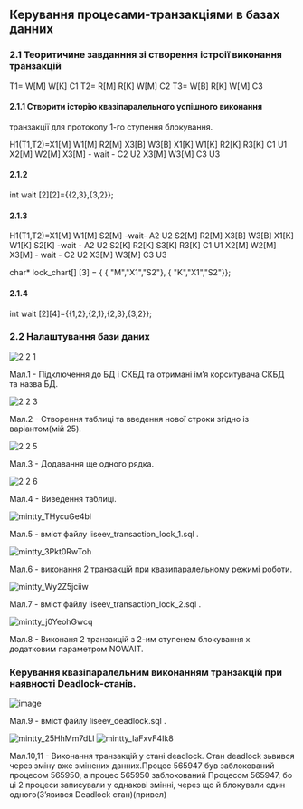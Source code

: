 ## Керування процесами-транзакціями в базах данних

### 2.1 Теоритичине завданння зі створення істроії виконання транзакцій 

T1= W[M] W[K] C1
T2= R[M] R[K] W[M] C2
T3= W[B] R[K] W[M] C3

#### 2.1.1 Створити історію квазіпаралельного успішного виконання 
транзакції для протоколу 1-го ступення блокування.

H1(T1,T2)=X1[M] W1[M] R2[M] X3[B] W3[B] X1[K] W1[K] R2[K] R3[K] C1 U1 X2[M] W2[M] X3[M] - wait - C2 U2 X3[M] W3[M] C3 U3

#### 2.1.2

int wait [2][2]={{2,3},{3,2}};

#### 2.1.3

H1(T1,T2)=X1[M] W1[M] S2[M] -wait- A2 U2 S2[M] R2[M] X3[B] W3[B] X1[K] W1[K] S2[K] -wait - A2 U2 S2[K] R2[K] S3[K] R3[K] C1 U1 X2[M] W2[M] X3[M] - wait - C2 U2 X3[M] W3[M] C3 U3

char* lock_chart[] [3] = {
{ "M","X1","S2"},
{ "K","X1","S2"}};

#### 2.1.4

int wait [2][4]={{1,2},{2,1},{2,3},{3,2}};

### 2.2  Налаштування бази даних

![2 2 1](https://github.com/oleksandrblazhko/ai226-liseev/assets/127152277/3361d696-9daf-4fba-bce8-005bf6c72d7f)

Мал.1 - Підключення до БД і СКБД та отримані ім’я корситувача СКБД та назва БД.

![2 2 3](https://github.com/oleksandrblazhko/ai226-liseev/assets/127152277/57795e1c-6381-4d23-af72-83add498130c)

Мал.2 - Створення таблиці та введення нової строки згідно із варіантом(мій 25).

![2 2 5](https://github.com/oleksandrblazhko/ai226-liseev/assets/127152277/09634d34-63ca-4ada-b15e-a7c141e9510a)

Мал.3 - Додавання ще одного рядка.

![2 2 6](https://github.com/oleksandrblazhko/ai226-liseev/assets/127152277/0df1c414-1449-4d29-a5c0-d0ef7076a648)

Мал.4 - Виведення таблиці.

![mintty_THycuGe4bl](https://github.com/oleksandrblazhko/ai226-liseev/assets/127152277/66748e0d-fa97-499b-a24e-cb88dac33a41)

Мал.5 - вміст файлу liseev_transaction_lock_1.sql .

![mintty_3Pkt0RwToh](https://github.com/oleksandrblazhko/ai226-liseev/assets/127152277/450f5efc-47c8-4359-a214-86a4ba10e5d1)

Мал.6 - виконання 2 транзакцій при квазипаралельному режимі роботи.

![mintty_Wy2Z5jciiw](https://github.com/oleksandrblazhko/ai226-liseev/assets/127152277/07b79cf1-50d5-444a-86f4-6a2a37c07526)

Мал.7 - вміст файлу liseev_transaction_lock_2.sql .

![mintty_j0YeohGwcq](https://github.com/oleksandrblazhko/ai226-liseev/assets/127152277/92f3856d-1183-4f12-a602-a1c7579f06ba)

Мал.8 - Виконаня 2 транзакцій з 2-им ступенем блокування х додатковим параметром NOWAIT.

### Керування квазіпаралельним виконанням транзакцій при наявності Deadlock-станів.

![image](https://github.com/oleksandrblazhko/ai226-liseev/assets/127152277/77920c65-f097-4fc6-a843-b65656ac8e29)

Мал.9 - вміст файлу liseev_deadlock.sql .

![mintty_25HhMm7dLl](https://github.com/oleksandrblazhko/ai226-liseev/assets/127152277/6324a5d6-02cc-4246-a89e-ae267f71d072)
![mintty_IaFxvF4Ik8](https://github.com/oleksandrblazhko/ai226-liseev/assets/127152277/740ccf13-621c-456e-b2be-4ef8dce7933f)

Мал.10,11 - Виконання транзакцій у стані deadlock. Стан deadlock зьвився через зміну вже змінених данних.Процес 565947  був заблокований  процесом 565950, а  процес 565950 заблокований Процесом 565947, бо ці 2 процеси записували у однакові змінні, через що й блокували один одного(З’явився Deadlock стан)(привел)




